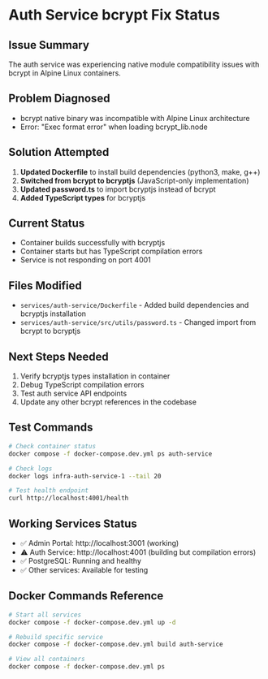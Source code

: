 # Auth Service bcrypt Fix Status

## Issue Summary
The auth service was experiencing native module compatibility issues with bcrypt in Alpine Linux containers.

## Problem Diagnosed
- bcrypt native binary was incompatible with Alpine Linux architecture
- Error: "Exec format error" when loading bcrypt_lib.node

## Solution Attempted
1. **Updated Dockerfile** to install build dependencies (python3, make, g++)
2. **Switched from bcrypt to bcryptjs** (JavaScript-only implementation)
3. **Updated password.ts** to import bcryptjs instead of bcrypt
4. **Added TypeScript types** for bcryptjs

## Current Status
- Container builds successfully with bcryptjs
- Container starts but has TypeScript compilation errors
- Service is not responding on port 4001

## Files Modified
- `services/auth-service/Dockerfile` - Added build dependencies and bcryptjs installation
- `services/auth-service/src/utils/password.ts` - Changed import from bcrypt to bcryptjs

## Next Steps Needed
1. Verify bcryptjs types installation in container
2. Debug TypeScript compilation errors
3. Test auth service API endpoints
4. Update any other bcrypt references in the codebase

## Test Commands
```bash
# Check container status
docker compose -f docker-compose.dev.yml ps auth-service

# Check logs
docker logs infra-auth-service-1 --tail 20

# Test health endpoint
curl http://localhost:4001/health
```

## Working Services Status
- ✅ Admin Portal: http://localhost:3001 (working)
- ⚠️ Auth Service: http://localhost:4001 (building but compilation errors)
- ✅ PostgreSQL: Running and healthy
- ✅ Other services: Available for testing

## Docker Commands Reference
```bash
# Start all services
docker compose -f docker-compose.dev.yml up -d

# Rebuild specific service
docker compose -f docker-compose.dev.yml build auth-service

# View all containers
docker compose -f docker-compose.dev.yml ps
```
